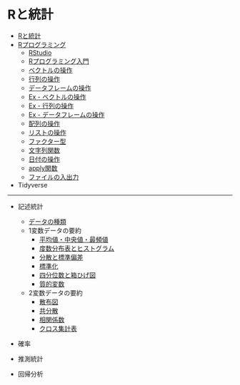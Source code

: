 # Rと統計

* [Rと統計](docs/01.md)
* [Rプログラミング](docs/02.md)
  * [RStudio](docs/03.md)
  * [Rプログラミング入門](docs/04.md)
  * [ベクトルの操作](docs/05.md)
  * [行列の操作](docs/06.md)
  * [データフレームの操作](docs/07.md)
  * [Ex - ベクトルの操作](docs/ex/05_ex.md)
  * [Ex - 行列の操作](docs/ex/06_ex.md)
  * [Ex - データフレームの操作](docs/ex/07_ex.md)
  * [配列の操作](docs/09.md)
  * [リストの操作](docs/08.md)
  * [ファクター型](docs/10.md)
  * [文字列関数](docs/12.md)
  * [日付の操作](docs/14.md)
  * [apply関数](docs/11.md)
  * [ファイルの入出力](docs/13.md)
* Tidyverse

---

* 記述統計
  * [データの種類](docs/101.md)
  * 1変数データの要約
    * [平均値・中央値・最頻値](docs/102.md)
    * [度数分布表とヒストグラム](docs/103.md)
    * [分散と標準偏差](docs/104.md)
    * [標準化](docs/105.md)
    * [四分位数と箱ひげ図](docs/106.md)
    * [質的変数](docs/107.md)
  * 2変数データの要約
    * [散布図](docs/108.md)
    * [共分散](docs/109.md)
    * [相関係数](docs/110.md)
    * [クロス集計表](docs/111.md)

* 確率
* 推測統計
* 回帰分析

<!-- 

https://docs.google.com/presentation/d/11ExE9YC1W4x5fbX6AYUfELGtTeIhzZWLWaRzq9ITtXo/edit#slide=id.gf31dcb100e_0_132

-->
